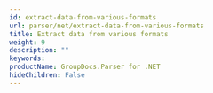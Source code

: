 ```yaml
---
id: extract-data-from-various-formats
url: parser/net/extract-data-from-various-formats
title: Extract data from various formats
weight: 9
description: ""
keywords: 
productName: GroupDocs.Parser for .NET
hideChildren: False
---
```

